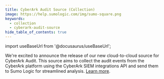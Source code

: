 ```yaml
---
title: CyberArk Audit Source (Collection)
image: https://help.sumologic.com/img/sumo-square.png
keywords:
  - collection
  - cyberark-audit-source
hide_table_of_contents: true    
---
```


import useBaseUrl from '@docusaurus/useBaseUrl';



We're excited to announce the release of our new cloud-to-cloud source for CyberArk Audit. This source aims to collect the audit events from the CyberArk platform using the CyberArk SIEM integrations API and send them to Sumo Logic for streamlined analysis. [Learn more](/docs/send-data/hosted-collectors/cloud-to-cloud-integration-framework/cyberark-audit-source).
